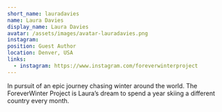 ```yaml
---
short_name: lauradavies
name: Laura Davies
display_name: Laura Davies
avatar: /assets/images/avatar-lauradavies.png
instagram: 
position: Guest Author
location: Denver, USA
links: 
  - instagram: https://www.instagram.com/foreverwinterproject
---
```

In pursuit of an epic journey chasing winter around the world. The ForeverWinter Project is Laura’s dream to spend a year skiing a different country every month.